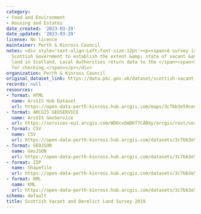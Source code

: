 ```yaml
---
category:
- Food and Environment
- Housing and Estates
date_created: '2023-03-29'
date_updated: '2023-03-29'
license: No licence
maintainer: Perth & Kinross Council
notes: <div style='text-align:Left;font-size:12pt'><p><span>A survey issued by the
  Scottish Government to establish the extent &amp; state of vacant &amp; derelict
  land in Scotland. Local Authorities return data to the </span><span>Scottish Government</span><span>
  for checking.</span></p></div>
organization: Perth & Kinross Council
original_dataset_link: https://data.pkc.gov.uk/dataset/scottish-vacant-and-derelict-land-survey-2019
records: null
resources:
- format: HTML
  name: ArcGIS Hub Dataset
  url: https://open-data-perth-kinross.hub.arcgis.com/maps/3c7bb3e59cee4733ba6dc34f5d7d0e7d_7
- format: ARCGIS GEOSERVICE
  name: ArcGIS GeoService
  url: https://services-eu1.arcgis.com/WD0cvOmDKf7CA0Xy/arcgis/rest/services/Scottish_Vacant_and_Derelict_Land_Survey_2019/FeatureServer/7
- format: CSV
  name: CSV
  url: https://open-data-perth-kinross.hub.arcgis.com/datasets/3c7bb3e59cee4733ba6dc34f5d7d0e7d_7.csv?outSR=%7B%22latestWkid%22%3A27700%2C%22wkid%22%3A27700%7D
- format: GEOJSON
  name: GeoJSON
  url: https://open-data-perth-kinross.hub.arcgis.com/datasets/3c7bb3e59cee4733ba6dc34f5d7d0e7d_7.geojson?outSR=%7B%22latestWkid%22%3A27700%2C%22wkid%22%3A27700%7D
- format: ZIP
  name: Shapefile
  url: https://open-data-perth-kinross.hub.arcgis.com/datasets/3c7bb3e59cee4733ba6dc34f5d7d0e7d_7.zip?outSR=%7B%22latestWkid%22%3A27700%2C%22wkid%22%3A27700%7D
- format: KML
  name: KML
  url: https://open-data-perth-kinross.hub.arcgis.com/datasets/3c7bb3e59cee4733ba6dc34f5d7d0e7d_7.kml?outSR=%7B%22latestWkid%22%3A27700%2C%22wkid%22%3A27700%7D
schema: default
title: Scottish Vacant and Derelict Land Survey 2019
---
```

